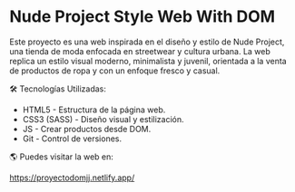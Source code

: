 # Nude Project Style Web With DOM

Este proyecto es una web inspirada en el diseño y estilo de Nude Project, una tienda de moda enfocada en streetwear y cultura urbana. La web replica un estilo visual moderno, minimalista y juvenil, orientada a la venta de productos de ropa y con un enfoque fresco y casual.

🛠 Tecnologías Utilizadas:

- HTML5 - Estructura de la página web.
- CSS3 (SASS) - Diseño visual y estilización.
- JS - Crear productos desde DOM.
- Git - Control de versiones.

🌎 Puedes visitar la web en: 

https://proyectodomjj.netlify.app/

